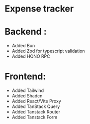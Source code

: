 # Expense tracker



# Backend : 
- Added Bun
- Added Zod for typescript validation 
- Added HONO RPC


# Frontend: 

- Added Tailwind
- Added Shadcn
- Added React/Vite Proxy 
- Added TanStack Query 
- Added Tanstack Router
- Added Tanstack Form




